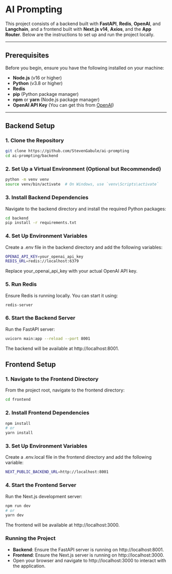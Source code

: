 # AI Prompting

This project consists of a backend built with **FastAPI**, **Redis**, **OpenAI**, and **Langchain**, and a frontend built with **Next.js v14**, **Axios**, and the **App Router**. Below are the instructions to set up and run the project locally.

---

## Prerequisites

Before you begin, ensure you have the following installed on your machine:

- **Node.js** (v16 or higher)
- **Python** (v3.8 or higher)
- **Redis**
- **pip** (Python package manager)
- **npm** or **yarn** (Node.js package manager)
- **OpenAI API Key** (You can get this from [OpenAI](https://platform.openai.com/))

---

## Backend Setup

### 1. Clone the Repository

```bash
git clone https://github.com/StevenGabule/ai-prompting
cd ai-prompting/backend
```

### 2. Set Up a Virtual Environment (Optional but Recommended)

```bash
python -m venv venv
source venv/bin/activate  # On Windows, use `venv\Scripts\activate`
```

### 3. Install Backend Dependencies
Navigate to the backend directory and install the required Python packages:
```bash
cd backend
pip install -r requirements.txt
```

### 4. Set Up Environment Variables
Create a .env file in the backend directory and add the following variables:
```bash
OPENAI_API_KEY=your_openai_api_key
REDIS_URL=redis://localhost:6379
```
Replace your_openai_api_key with your actual OpenAI API key.

### 5. Run Redis
Ensure Redis is running locally. You can start it using:
```bash
redis-server
```

### 6. Start the Backend Server
Run the FastAPI server:
```bash
uvicorn main:app --reload --port 8001
```
The backend will be available at http://localhost:8001.


## Frontend  Setup

### 1. Navigate to the Frontend Directory
From the project root, navigate to the frontend directory:

```bash
cd frontend
```

### 2. Install Frontend Dependencies

```bash
npm install
# or
yarn install
```

### 3. Set Up Environment Variables
Create a .env.local file in the frontend directory and add the following variable:
```bash
NEXT_PUBLIC_BACKEND_URL=http://localhost:8001
```

### 4. Start the Frontend Server
Run the Next.js development server:
```bash
npm run dev
# or
yarn dev
```
The frontend will be available at http://localhost:3000.

### Running the Project
- **Backend**: Ensure the FastAPI server is running on http://localhost:8001.
- **Frontend**: Ensure the Next.js server is running on http://localhost:3000.
- Open your browser and navigate to http://localhost:3000 to interact with the application.


